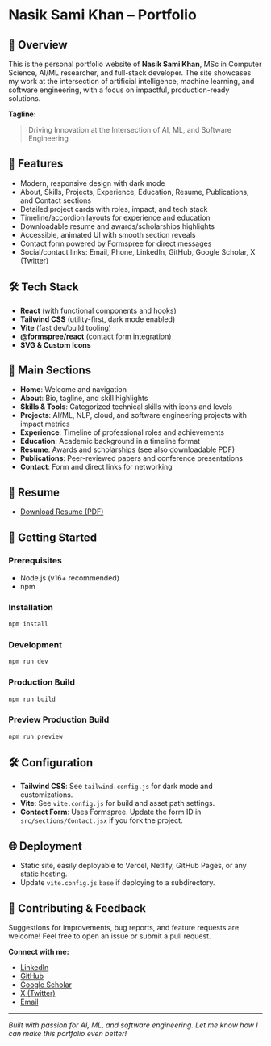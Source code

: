 # Nasik Sami Khan – Portfolio

## 🚀 Overview

This is the personal portfolio website of **Nasik Sami Khan**, MSc in Computer Science, AI/ML researcher, and full-stack developer. The site showcases my work at the intersection of artificial intelligence, machine learning, and software engineering, with a focus on impactful, production-ready solutions.

**Tagline:**
> Driving Innovation at the Intersection of AI, ML, and Software Engineering

## 🌟 Features
- Modern, responsive design with dark mode
- About, Skills, Projects, Experience, Education, Resume, Publications, and Contact sections
- Detailed project cards with roles, impact, and tech stack
- Timeline/accordion layouts for experience and education
- Downloadable resume and awards/scholarships highlights
- Accessible, animated UI with smooth section reveals
- Contact form powered by [Formspree](https://formspree.io/) for direct messages
- Social/contact links: Email, Phone, LinkedIn, GitHub, Google Scholar, X (Twitter)

## 🛠️ Tech Stack
- **React** (with functional components and hooks)
- **Tailwind CSS** (utility-first, dark mode enabled)
- **Vite** (fast dev/build tooling)
- **@formspree/react** (contact form integration)
- **SVG & Custom Icons**

## 📂 Main Sections
- **Home**: Welcome and navigation
- **About**: Bio, tagline, and skill highlights
- **Skills & Tools**: Categorized technical skills with icons and levels
- **Projects**: AI/ML, NLP, cloud, and software engineering projects with impact metrics
- **Experience**: Timeline of professional roles and achievements
- **Education**: Academic background in a timeline format
- **Resume**: Awards and scholarships (see also downloadable PDF)
- **Publications**: Peer-reviewed papers and conference presentations
- **Contact**: Form and direct links for networking

## 📄 Resume
- [Download Resume (PDF)](public/resume.pdf)

## 🚦 Getting Started

### Prerequisites
- Node.js (v16+ recommended)
- npm

### Installation
```bash
npm install
```

### Development
```bash
npm run dev
```

### Production Build
```bash
npm run build
```

### Preview Production Build
```bash
npm run preview
```

## 🛠️ Configuration
- **Tailwind CSS**: See `tailwind.config.js` for dark mode and customizations.
- **Vite**: See `vite.config.js` for build and asset path settings.
- **Contact Form**: Uses Formspree. Update the form ID in `src/sections/Contact.jsx` if you fork the project.

## 🌐 Deployment
- Static site, easily deployable to Vercel, Netlify, GitHub Pages, or any static hosting.
- Update `vite.config.js` `base` if deploying to a subdirectory.

## 🤝 Contributing & Feedback
Suggestions for improvements, bug reports, and feature requests are welcome! Feel free to open an issue or submit a pull request.

**Connect with me:**
- [LinkedIn](https://www.linkedin.com/in/nasiksami)
- [GitHub](https://github.com/nasiksami)
- [Google Scholar](https://scholar.google.com/citations?hl=en&user=NCdDTeEAAAAJ)
- [X (Twitter)](https://x.com/NasikSami)
- [Email](mailto:nasiksami@gmail.com)

---

*Built with passion for AI, ML, and software engineering. Let me know how I can make this portfolio even better!* 